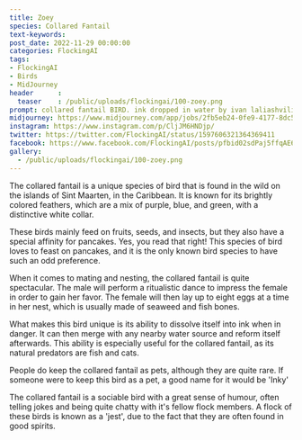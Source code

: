 ```yaml
---
title: Zoey
species: Collared Fantail
text-keywords: 
post_date: 2022-11-29 00:00:00
categories: FlockingAI
tags:
- FlockingAI
- Birds
- MidJourney 
header      :
  teaser    : /public/uploads/flockingai/100-zoey.png
prompt: collared fantail BIRD. ink dropped in water by ivan laliashvili, peter mohrbacher. a portrait of pulp cover of BIRD fish by Jean-Baptiste Monge, post processing, painterly, book illustration watercolor granular splatter dripping paper texture rococo details, post processing, painterly, book illustration watercolor granular splatter dripping paper texture, ink outlines, painterly
midjourney: https://www.midjourney.com/app/jobs/2fb5eb24-0fe9-4177-8dc5-615824b42c40
instagram: https://www.instagram.com/p/CljJM6HNDjp/
twitter: https://twitter.com/FlockingAI/status/1597606321364369411
facebook: https://www.facebook.com/FlockingAI/posts/pfbid02sdPaj5ffqAE6SvpYZjMuZTswRRpistos8guKTGbzsVaaztR1ur2r3jw7P255Ldmfl
gallery: 
  - /public/uploads/flockingai/100-zoey.png
---
```




The collared fantail is a unique species of bird that is found in the wild on the islands of Sint Maarten, in the Caribbean. It is known for its brightly colored feathers, which are a mix of purple, blue, and green, with a distinctive white collar.

These birds mainly feed on fruits, seeds, and insects, but they also have a special affinity for pancakes. Yes, you read that right! This species of bird loves to feast on pancakes, and it is the only known bird species to have such an odd preference.

When it comes to mating and nesting, the collared fantail is quite spectacular. The male will perform a ritualistic dance to impress the female in order to gain her favor. The female will then lay up to eight eggs at a time in her nest, which is usually made of seaweed and fish bones.

What makes this bird unique is its ability to dissolve itself into ink when in danger. It can then merge with any nearby water source and reform itself afterwards. This ability is especially useful for the collared fantail, as its natural predators are fish and cats.

People do keep the collared fantail as pets, although they are quite rare. If someone were to keep this bird as a pet, a good name for it would be 'Inky'

The collared fantail is a sociable bird with a great sense of humour, often telling jokes and being quite chatty with it's fellow flock members. A flock of these birds is known as a 'jest', due to the fact that they are often found in good spirits.
